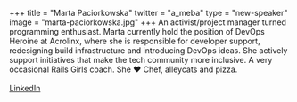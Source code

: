+++
title = "Marta Paciorkowska"
twitter = "a_meba"
type = "new-speaker"
image = "marta-paciorkowska.jpg"
+++
An activist/project manager turned programming enthusiast. Marta currently hold the position of DevOps Heroine at Acrolinx, where she is responsible for developer support, redesigning build infrastructure and introducing DevOps ideas. She actively support initiatives that make the tech community more inclusive. A very occasional Rails Girls coach. She ♥ Chef, alleycats and pizza.<br><br> [LinkedIn](http://linkedin.com/in/paciorkowska)